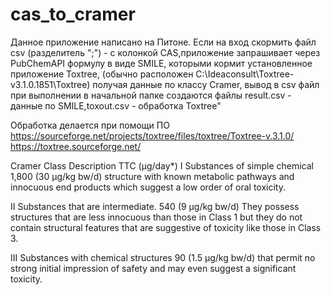 # cas_to_cramer

Данное приложение написано на Питоне.
Если на вход скормить файл csv (разделитель ";") - с колонкой CAS,приложение запрашивает через PubChemAPI формулу в виде SMILE,
которыми кормит установленное приложение Toxtree, (обычно расположен C:\Ideaconsult\Toxtree-v3.1.0.1851\Toxtree) получая данные по классу Cramer,
вывод в csv файл при выполнении в начальной папке создаются файлы result.csv - данные по SMILE,toxout.csv - обработка Toxtree"

Обработка делается при помощи ПО https://sourceforge.net/projects/toxtree/files/toxtree/Toxtree-v.3.1.0/
https://toxtree.sourceforge.net/


Cramer Class       Description                      TTC (µg/day*)
I               Substances of simple chemical       1,800 (30 µg/kg bw/d)
                structure with known metabolic 
                 pathways and innocuous end 
                 products which suggest a low 
                  order of oral toxicity.

II              Substances that are intermediate.    540 (9 µg/kg bw/d)
                They possess structures that are 
                less innocuous than those in 
                Class 1 but they do not contain 
                structural features that are 
                 suggestive of toxicity like those
                  in Class 3.

III              Substances with chemical structures  90 (1.5 µg/kg bw/d)
                 that permit no strong initial 
                 impression of safety and may even 
                  suggest a significant toxicity.

